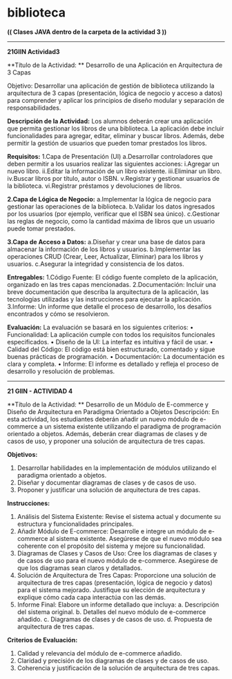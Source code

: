 # biblioteca


**(( Clases JAVA dentro de la carpeta de la actividad 3 ))**
****************************************************************
**21GIIN Actividad3**

**Título de la Actividad: **
Desarrollo de una Aplicación en Arquitectura de 3 Capas

Objetivo:
  Desarrollar una aplicación de gestión de biblioteca utilizando la arquitectura de 3 capas (presentación, lógica de negocio y acceso a datos) para comprender y aplicar los principios de diseño modular y separación de responsabilidades.

**Descripción de la Actividad:**
  Los alumnos deberán crear una aplicación que permita gestionar los libros de una biblioteca. La aplicación debe incluir funcionalidades para agregar, editar, eliminar y buscar libros. Además, debe permitir la gestión de usuarios que pueden tomar prestados los libros.

**Requisitos:**
1.Capa de Presentación (UI)
  a.Desarrollar controladores que deben permitir a los usuarios realizar las siguientes acciones:
    i.Agregar un nuevo libro.
    ii.Editar la información de un libro existente.
    iii.Eliminar un libro.
    iv.Buscar libros por título, autor o ISBN.
    v.Registrar y gestionar usuarios de la biblioteca.
    vi.Registrar préstamos y devoluciones de libros.

**2.Capa de Lógica de Negocio:**
  a.Implementar la lógica de negocio para gestionar las operaciones de la biblioteca.
  b.Validar los datos ingresados por los usuarios (por ejemplo, verificar que el ISBN sea único).
  c.Gestionar las reglas de negocio, como la cantidad máxima de libros que un usuario puede tomar prestados.

**3.Capa de Acceso a Datos:**
  a.Diseñar y crear una base de datos para almacenar la información de los libros y usuarios.
  b.Implementar las operaciones CRUD (Crear, Leer, Actualizar, Eliminar) para los libros y usuarios.
  c.Asegurar la integridad y consistencia de los datos.

**Entregables:**
  1.Código Fuente: El código fuente completo de la aplicación, organizado en las tres capas mencionadas.
  2.Documentación: Incluir una breve documentación que describa la arquitectura de la aplicación, las tecnologías utilizadas y las instrucciones para ejecutar la aplicación.
  3.Informe: Un informe que detalle el proceso de desarrollo, los desafíos encontrados y cómo se resolvieron.

**Evaluación:**
  La evaluación se basará en los siguientes criterios:
    • Funcionalidad: La aplicación cumple con todos los requisitos funcionales especificados.
    • Diseño de la UI: La interfaz es intuitiva y fácil de usar.
    • Calidad del Código: El código está bien estructurado, comentado y sigue buenas prácticas de programación.
    • Documentación: La documentación es clara y completa.
    • Informe: El informe es detallado y refleja el proceso de desarrollo y resolución de problemas.


*****************************************************

**21 GIIN - ACTIVIDAD 4**

**Título de la Actividad: **
Desarrollo de un Módulo de E-commerce y Diseño de Arquitectura en Paradigma Orientado a Objetos Descripción: En esta actividad, los estudiantes deberán añadir un nuevo módulo de e-commerce a un sistema existente utilizando el paradigma de programación orientado a objetos. Además, deberán crear diagramas de clases y de casos de uso, y proponer una solución de arquitectura de tres capas. 

**Objetivos:**
  1. Desarrollar habilidades en la implementación de módulos utilizando el paradigma orientado a objetos.
  2. Diseñar y documentar diagramas de clases y de casos de uso.
  3. Proponer y justificar una solución de arquitectura de tres capas.

**Instrucciones:**
  1. Análisis del Sistema Existente: Revise el sistema actual y documente su estructura y funcionalidades principales.
  2. Añadir Módulo de E-commerce: Desarrolle e integre un módulo de e-commerce al sistema existente. Asegúrese de que el nuevo módulo sea coherente con el propósito del sistema y mejore su funcionalidad.
  3. Diagramas de Clases y Casos de Uso: Cree los diagramas de clases y de casos de uso para el nuevo módulo de e-commerce. Asegúrese de que los diagramas sean claros y detallados.
  4. Solución de Arquitectura de Tres Capas: Proporcione una solución de arquitectura de tres capas (presentación, lógica de negocio y datos) para el sistema mejorado. Justifique su elección de arquitectura y explique cómo cada capa interactúa con las demás.
  5. Informe Final: 
    Elabore un informe detallado que incluya:
      a. Descripción del sistema original.
      b. Detalles del nuevo módulo de e-commerce añadido.
      c. Diagramas de clases y de casos de uso.
      d. Propuesta de arquitectura de tres capas.

**Criterios de Evaluación:**
  1. Calidad y relevancia del módulo de e-commerce añadido.
  2. Claridad y precisión de los diagramas de clases y de casos de uso.
  3. Coherencia y justificación de la solución de arquitectura de tres capas.
